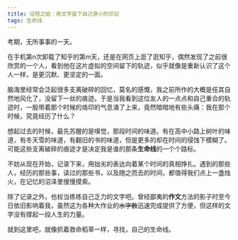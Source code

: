 ```yaml
---
title: 征程之始：用文字留下自己渺小的印记
tags: 生命线
---
```


考期，无所事事的一天。

在手机第n次卸载了知乎的第m天，还是在网页上逛了逛知乎，偶然发现了之前很欣赏的一个人，看到他在这片虚拟的空间留下的轨迹，似乎就像是重新认识了这个人一样，是更沉默、更坚定的一面。

脑海里经常会泛起很多支离破碎的回忆，莫名的感慨，我之前所作的大概是任其自然地风化了，没留下一丝的痕迹。于是当我看到这位友人的一点点和自己重合的轨迹时，一股带着那个时候的烙印的气息涌了上来，竟然暗暗地有些头痛：我在那个时候，究竟经历了什么？

想起过去的时候，最先苏醒的是嗅觉，那段时间的味道。有在高中小路上树叶的味道，有冬天雪的味道，有翻旧的书的味道，但是更多的却在时间的侵蚀下模糊了。可能这些支离破碎的痕迹才是决定我是谁的那条**生命线**的一个个路标。

不妨从现在开始，记录下来，用拙劣的表达向着某个时间的真相挣扎。遇到的那些人，经历的那些事，读过的那些书，以及随之而去的时间，都值得我们点上一盏烛火，在记忆的沼泽里慢慢摸索。

除了记录之外，也权当练练自己乏力的文字吧。曾经鄙夷的**作文**方法的影子时至今日依旧影响着我，虽然这为各种大作业的~~水字数~~迅速完成提供了方便，但这样的文字没有撑起一段人生的力量。

就到这里吧，就像抓着救命稻草一样，寻找，自己的生命线。
